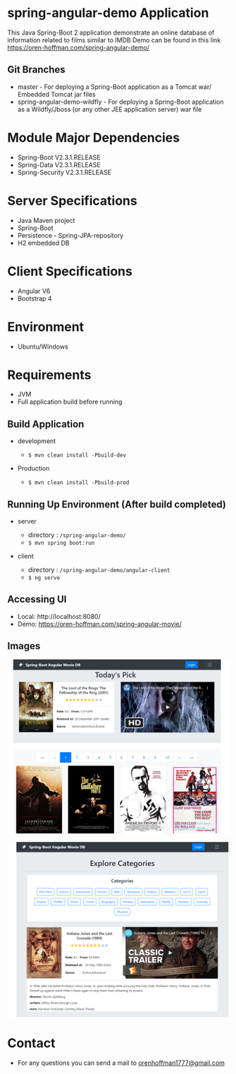 # spring-angular-demo Application
This Java Spring-Boot 2 application demonstrate an online database of information related to films similar to IMDB
Demo can be found in this link https://oren-hoffman.com/spring-angular-demo/



## Git Branches
- master - For deploying a Spring-Boot application as a Tomcat war/ Embedded Tomcat jar files
- spring-angular-demo-wildfly - For deploying a Spring-Boot application as a Wildfly/Jboss (or any other JEE application server) war file


# Module Major Dependencies
- Spring-Boot V2.3.1.RELEASE
- Spring-Data V2.3.1.RELEASE
- Spring-Security V2.3.1.RELEASE

# Server Specifications
- Java Maven project
- Spring-Boot
- Persistence - Spring-JPA-repository
- H2 embedded DB


# Client Specifications
- Angular V6
- Bootstrap 4

# Environment
 - Ubuntu/Windows
 
# Requirements
- JVM
- Full application build before running

## Build Application
- development
    - `$ mvn clean install -Pbuild-dev`
      
- Production
    - `$ mvn clean install -Pbuild-prod`
    
    
## Running Up Environment (After build completed)
- server
    - directory : `/spring-angular-demo/`
    - `$ mvn spring boot:run`
      
- client
    - directory : `/spring-angular-demo/angular-client`
    - `$ ng serve`


## Accessing UI
- Local: http://localhost:8080/
- Demo: https://oren-hoffman.com/spring-angular-movie/

## Images
![spring-angular-demo 1](spring-angular-movie1.png)

![spring-angular-demo 2](spring-angular-movie2.png)


# Contact
- For any questions you can send a mail to orenhoffman1777@gmail.com
